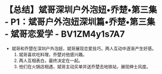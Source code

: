 # 【总结】斌哥深圳户外泡妞•乔楚•第三集 - P1：斌哥户外泡妞深圳篇•乔楚•第三集 - 斌哥恋爱学 - BV1ZM4y1s7A7

-   斌哥和乔楚在深圳户外泡妞，斌哥展现恋爱技巧，两人互动中逐渐产生好感。
    1.  斌哥喜欢吃料理，乔楚对他感兴趣。
    2.  两人互相表白，最终决定在一起。
    3.  他们在火锅店相遇，斌哥主动买单并送乔楚去地铁站，展现绅士风度。